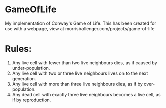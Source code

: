 # GameOfLife
My implementation of Conway's Game of Life. This has been created for use with a webpage, view at morrisballenger.com/projects/game-of-life

# Rules: 
1) Any live cell with fewer than two live neighbours dies, as if caused by under-population.
2) Any live cell with two or three live neighbours lives on to the next generation.
3) Any live cell with more than three live neighbours dies, as if by over-population.
4) Any dead cell with exactly three live neighbours becomes a live cell, as if by reproduction.
